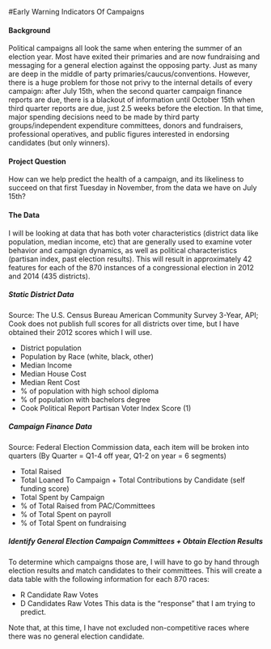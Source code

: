 #Early Warning Indicators Of Campaigns

#### Background

Political campaigns all look the same when entering the summer of an election year.  Most have exited their primaries and are now fundraising and messaging for a general election against the opposing party.  Just as many are deep in the middle of party primaries/caucus/conventions.  However, there is a huge problem for those not privy to the internal details of every campaign: after July 15th, when the second quarter campaign finance reports are due, there is a blackout of information until October 15th when third quarter reports are due, just 2.5 weeks before the election.  In that time, major spending decisions need to be made by third party groups/independent expenditure committees, donors and fundraisers, professional operatives, and public figures interested in endorsing candidates (but only winners).

#### Project Question

How can we help predict the health of a campaign, and its likeliness to succeed on that first Tuesday in November, from the data we have on July 15th?

#### The Data

I will be looking at data that has both voter characteristics (district data like population, median income, etc) that are generally used to examine voter behavior and campaign dynamics, as well as political characteristics (partisan index, past election results).  This will result in approximately 42 features for each of the 870 instances of a congressional election in 2012 and 2014 (435 districts). 

##### Static District Data
Source: The U.S. Census Bureau American Community Survey 3-Year, API; Cook does not publish full scores for all districts over time, but I have obtained their 2012 scores which I will use.
- District population
- Population by Race (white, black, other)
- Median Income
- Median House Cost
- Median Rent Cost
- % of population with high school diploma
- % of population with bachelors degree
- Cook Political Report Partisan Voter Index Score (1)


##### Campaign Finance Data
Source: Federal Election Commission data, each item will be broken into quarters (By Quarter = Q1-4 off year, Q1-2 on year  = 6 segments)
- Total Raised
- Total Loaned To Campaign + Total Contributions by Candidate (self funding score)
- Total Spent by Campaign
- % of Total Raised from PAC/Committees
- % of Total Spent on payroll
- % of Total Spent on fundraising


##### Identify General Election Campaign Committees + Obtain Election Results
To determine which campaigns those are, I will have to go by hand through election results and match candidates to their committees.  This will create a data table with the following information for each 870 races:
- R Candidate Raw Votes
- D Candidates Raw Votes
This data is the “response” that I am trying to predict.

Note that, at this time, I have not excluded non-competitive races where there was no general election candidate.